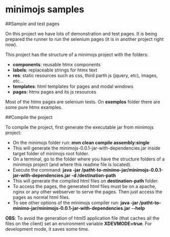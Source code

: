 # minimojs samples
##Sample and test pages

On this project we have lots of demonstration and test pages. It is being prepared the runner to run the selenium pages (it is in another project right now).

This project has the structure of a minimojs project with the folders:
 - __components__: reusable htmx components
 - __labels__: replaceable strings for htmx text
 - __res__: static resources such as css, third parth js (jquery, etc), images, etc...
 - __templates__: html templates for pages and modal windows
 - __pages__: htmx pages and its js resources

Most of the htmx pages are selenium tests. On __exemplos__ folder there are some pure htmx examples.

##Compile the project

To compile the project, first generate the executable jar from minimojs project:
 - On the minimojs folder run:
__mvn clean compile assembly:single__
 - This will generate the minimojs-0.0.1-jar-with-dependencies.jar inside target folder of minimojs root folder.
 - On a terminal, go to the folder where you have the structure folders of a minimojs project (and where this readme file is located).
 - Execute the command:
__java -jar /patht-to-minimo-jar/minimojs-0.0.1-jar-with-dependencies.jar -d /destination-path__
 - This will generate the compiled html files on __destination-path__ folder.
 - To access the pages, the generated html files must be on a apache, nginx or any other webserver to serve the pages. Then just access the pages as normal html files.
 - To see other options of the minimojs compiler run:
__java -jar /patht-to-minimo-jar/minimojs-0.0.1-jar-with-dependencies.jar --help__

__OBS__: To avoid the generation of html5 application file (that caches all the files on the client) set an environment variable __XDEVMODE=true__. For development mode, it saves some time.
